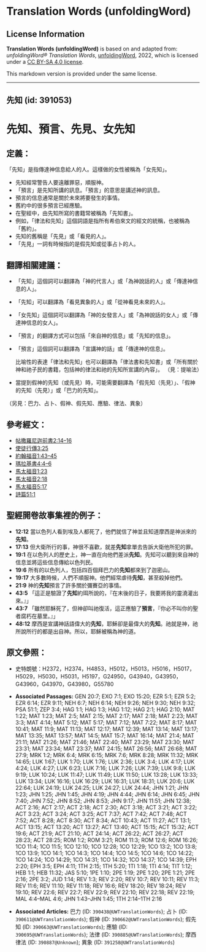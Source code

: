 # Translation Words (unfoldingWord)

## License Information

**Translation Words (unfoldingWord)** is based on and adapted from: _unfoldingWord® Translation Words_, [unfoldingWord](https://unfoldingword.org/utw), 2022, which is licensed under a [CC BY-SA 4.0 license](https://creativecommons.org/licenses/by-sa/4.0/legalcode.en).

This markdown version is provided under the same license.



--------------------------------

## 先知 (id: 391053)

先知、預言、先見、女先知
============

定義：
---

「先知」是指傳達神信息給人的人。這樣做的女性被稱為「女先知」。

* 先知經常警告人要遠離罪惡，順服神。
* 「預言」是先知所講的訊息。「預言」的意思是講述神的訊息。
* 預言的信息通常是關於未來將要發生的事情。
* 舊約中的很多預言已經應驗。
* 在聖經中，由先知所寫的書籍常被稱為「先知書」。
* 例如，「律法和先知」這個詞語是指所有希伯來文的經文的統稱，也被稱為「舊約」。
* 先知的舊稱是「先見」或「看見的人」。
* 「先見」一詞有時候指的是假先知或從事占卜的人。

翻譯相關建議：
-------

* 「先知」這個詞可以翻譯為「神的代言人」或「為神說話的人」或「傳達神信息的人」。
* 「先知」可以翻譯為「看見異象的人」或「從神看見未來的人」。
* 「女先知」這個詞可以翻譯為「神的女發言人」或「為神說話的女人」或「傳達神信息的女人」。
* 「預言」的翻譯方式可以包括「來自神的信息」或「先知的信息」。
* 「預言」這個詞可以翻譯為「宣講神的話」或「傳達神的信息」。

    比喻性的表達「律法和先知」也可以翻譯為「律法書和先知書」或「所有關於神和祂子民的書籍，包括神的律法和祂的先知所宣講的內容」。 （見：提喻法）

* 當提到假神的先知（或先見）時，可能需要翻譯為「假先知（先見）」、「假神的先知（先見）」或「巴力的先知」。

（另見：巴力、占卜、假神、假先知、應驗、律法、異象）

參考經文：
-----

* [帖撒羅尼迦前書2:14–16](https://ref.ly/1Thess2:14-1Thess2:16)
* [使徒行傳3:25](https://ref.ly/Acts3:25)
* [約翰福音1:43–45](https://ref.ly/John1:43-John1:45)
* [瑪拉基書4:4–6](https://ref.ly/Mal4:4-Mal4:6)
* [馬太福音1:23](https://ref.ly/Matt1:23)
* [馬太福音2:18](https://ref.ly/Matt2:18)
* [馬太福音5:17](https://ref.ly/Matt5:17)
* [詩篇51:1](https://ref.ly/Ps51:1)

聖經開卷故事集裡的例子：
------------

* **12:12** 當以色列人看到埃及人都死了，他們就信了神並且知道摩西是神派來的**先知**。
* **17:13** 但大衛所行的事，神很不喜歡，就差**先知**拿單去告訴大衛他所犯的罪。
* **19:1** 在以色列人的歷史上，神一直在向他們差派**先知**。先知可以聽到來自神的信息並將這些信息傳給以色列民。
* **19:6** 所有的以色列人，包括四百個拜巴力的**先知**都來到了迦密山。
* **19:17** 大多數時候，人們不順服神。他們經常虐待**先知**，甚至殺掉他們。
* **21:9** 神的**先知**預言了許多關於彌賽亞的事情。
* **43:5** 「這正是驗證了**先知**約珥所說的，『在末後的日子，我要將我的靈澆灌出來。』」
* **43:7** 「雖然耶穌死了，但神卻叫祂復活，這正應驗了**預言**，『你必不叫你的聖者腐朽在墓里。』」
* **48:12** 摩西是宣講神話語偉大的**先知**，耶穌卻是最偉大的**先知**。祂就是神，祂所說所行的都是出自神。所以，耶穌被稱為神的道。

原文參照：
-----

* 史特朗號：H2372，H2374，H4853，H5012，H5013，H5016，H5017，H5029，H5030，H5031，H5197，G24950，G43940，G43950，G43960，G43970，G43980，G55780

* **Associated Passages:** GEN 20:7; EXO 7:1; EXO 15:20; EZR 5:1; EZR 5:2; EZR 6:14; EZR 9:11; NEH 6:7; NEH 6:14; NEH 9:26; NEH 9:30; NEH 9:32; PSA 51:1; ZEP 3:4; HAG 1:1; HAG 1:3; HAG 1:12; HAG 2:1; HAG 2:10; MAT 1:22; MAT 1:23; MAT 2:5; MAT 2:15; MAT 2:17; MAT 2:18; MAT 2:23; MAT 3:3; MAT 4:14; MAT 5:12; MAT 5:17; MAT 7:12; MAT 7:22; MAT 8:17; MAT 10:41; MAT 11:9; MAT 11:13; MAT 12:17; MAT 12:39; MAT 13:14; MAT 13:17; MAT 13:35; MAT 13:57; MAT 14:5; MAT 15:7; MAT 16:14; MAT 21:4; MAT 21:11; MAT 21:26; MAT 21:46; MAT 22:40; MAT 23:29; MAT 23:30; MAT 23:31; MAT 23:34; MAT 23:37; MAT 24:15; MAT 26:56; MAT 26:68; MAT 27:9; MRK 1:2; MRK 6:4; MRK 6:15; MRK 7:6; MRK 8:28; MRK 11:32; MRK 14:65; LUK 1:67; LUK 1:70; LUK 1:76; LUK 2:36; LUK 3:4; LUK 4:17; LUK 4:24; LUK 4:27; LUK 6:23; LUK 7:16; LUK 7:26; LUK 7:39; LUK 9:8; LUK 9:19; LUK 10:24; LUK 11:47; LUK 11:49; LUK 11:50; LUK 13:28; LUK 13:33; LUK 13:34; LUK 16:16; LUK 16:29; LUK 16:31; LUK 18:31; LUK 20:6; LUK 22:64; LUK 24:19; LUK 24:25; LUK 24:27; LUK 24:44; JHN 1:21; JHN 1:23; JHN 1:25; JHN 1:45; JHN 4:19; JHN 4:44; JHN 6:14; JHN 6:45; JHN 7:40; JHN 7:52; JHN 8:52; JHN 8:53; JHN 9:17; JHN 11:51; JHN 12:38; ACT 2:16; ACT 2:17; ACT 2:18; ACT 2:30; ACT 3:18; ACT 3:21; ACT 3:22; ACT 3:23; ACT 3:24; ACT 3:25; ACT 7:37; ACT 7:42; ACT 7:48; ACT 7:52; ACT 8:28; ACT 8:30; ACT 8:34; ACT 10:43; ACT 11:27; ACT 13:1; ACT 13:15; ACT 13:20; ACT 13:27; ACT 13:40; ACT 15:15; ACT 15:32; ACT 19:6; ACT 21:9; ACT 21:10; ACT 24:14; ACT 26:22; ACT 26:27; ACT 28:23; ACT 28:25; ROM 1:2; ROM 3:21; ROM 11:3; ROM 12:6; ROM 16:26; 1CO 11:4; 1CO 11:5; 1CO 12:10; 1CO 12:28; 1CO 12:29; 1CO 13:2; 1CO 13:8; 1CO 13:9; 1CO 14:1; 1CO 14:3; 1CO 14:4; 1CO 14:5; 1CO 14:6; 1CO 14:22; 1CO 14:24; 1CO 14:29; 1CO 14:31; 1CO 14:32; 1CO 14:37; 1CO 14:39; EPH 2:20; EPH 3:5; EPH 4:11; 1TH 2:15; 1TH 5:20; 1TI 1:18; 1TI 4:14; TIT 1:12; HEB 1:1; HEB 11:32; JAS 5:10; 1PE 1:10; 2PE 1:19; 2PE 1:20; 2PE 1:21; 2PE 2:16; 2PE 3:2; JUD 1:14; REV 1:3; REV 2:20; REV 10:7; REV 10:11; REV 11:3; REV 11:6; REV 11:10; REV 11:18; REV 16:6; REV 18:20; REV 18:24; REV 19:10; REV 22:6; REV 22:7; REV 22:9; REV 22:10; REV 22:18; REV 22:19; MAL 4:4–MAL 4:6; JHN 1:43–JHN 1:45; 1TH 2:14–1TH 2:16
* **Associated Articles:** 巴力 (ID: `390438@UWTranslationWords`); 占卜 (ID: `390611@UWTranslationWords`); 假神 (ID: `390662@UWTranslationWords`); 假先知 (ID: `390663@UWTranslationWords`); 應驗 (ID: `390695@UWTranslationWords`); 法律 (ID: `390885@UWTranslationWords`); 摩西律法 (ID: `390887@Unknown`); 異象 (ID: `391258@UWTranslationWords`)

